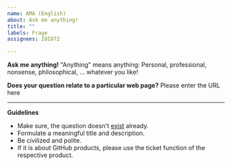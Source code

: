 ```yaml
---
name: AMA (English)
about: Ask me anything!
title: ""
labels: Frage
assignees: IOIO72

---
```





**Ask me anything!**
"Anything" means anything: Personal, professional, nonsense, philosophical, ... whatever you like!


**Does your question relate to a particular web page?**
Please enter the URL here

---

**Guidelines**

* Make sure, the question doesn't [exist](https://github.com/IOIO72/ama/issues?utf8=%E2%9C%93&q=is%3Aissue%20is%3Aclosed%20sort%3Aupdated-desc%20-label%3Ahidden) already.
* Formulate a meaningful title and description.
* Be civilized and polite.
* If it is about GitHub products, please use the ticket function of the respective product.

